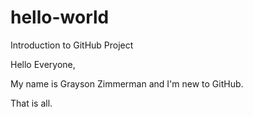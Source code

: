 # hello-world
Introduction to GitHub Project

Hello Everyone,

My name is Grayson Zimmerman and I'm new to GitHub. 

That is all. 
